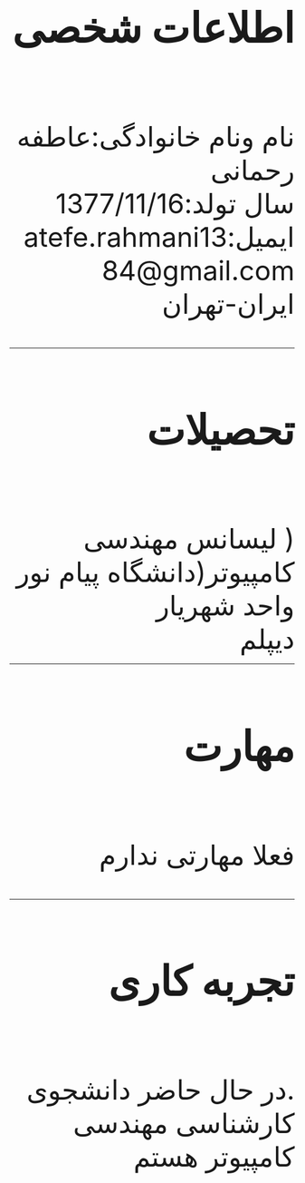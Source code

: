 <!DOCTYPE html>
<html>
  <body dir="rtl">
    <font  size="11"  >  <h2> <b>اطلاعات شخصی </b> </h2> <br>
    </font>
    <font  size="8"  > نام ونام خانوادگی:عاطفه رحمانی <br>
      سال تولد:1377/11/16 <br>
      ایمیل:atefe.rahmani1384@gmail.com <br>
      ایران-تهران <br>
      <hr>
    </font>
    <font size="11"  >  <h2> <b> تحصیلات </b> </h2> <br>
    </font>
    <font  size="8"  > ( لیسانس مهندسی کامپیوتر(دانشگاه پیام نور واحد شهریار
      <br>
      دیپلم  <br>
    </font>
    <hr>
    <font  size="11"  >  <h2> <b>  مهارت</h2> </b> <br>
    </font>
     <font  size="8"  > فعلا مهارتی ندارم  <br>
       <hr>
       <font  size="11"  >  <h2> <b> تجربه کاری </h2> </b> <br>
       </font>
       <font  size="8"  >  .در حال حاضر دانشجوی کارشناسی مهندسی کامپیوتر هستم
       </font>
       </div>
  </body>
  </html>
      
     
    
    

